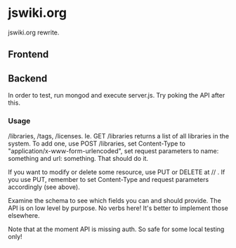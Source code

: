 # jswiki.org

jswiki.org rewrite.

## Frontend



## Backend

In order to test, run mongod and execute server.js. Try poking the API after
this.

### Usage

/libraries, /tags, /licenses. Ie. GET /libraries returns a list of all
libraries in the system. To add one, use POST /libraries, set Content-Type to
"application/x-www-form-urlencoded", set request parameters to name: something
and url: something. That should do it.

If you want to modify or delete some resource, use PUT or DELETE at /<model>/<id> . If you use PUT, remember to set Content-Type and request parameters accordingly (see above).

Examine the schema to see which fields you can and should provide. The API is
on low level by purpose. No verbs here! It's better to implement those
elsewhere.

Note that at the moment API is missing auth. So safe for some local testing
only!


